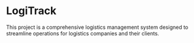 # LogiTrack
This project is a comprehensive logistics management system designed to streamline operations for logistics companies and their clients.
